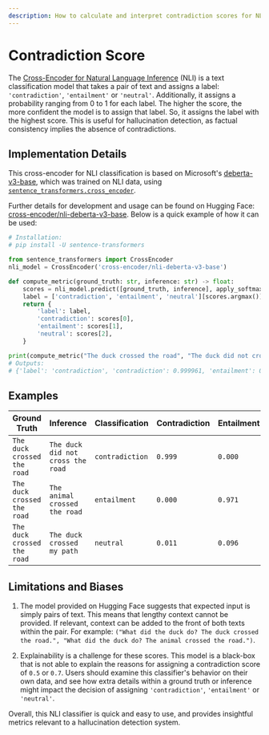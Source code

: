 ```yaml
---
description: How to calculate and interpret contradiction scores for NLP
---
```


# Contradiction Score

The [Cross-Encoder for Natural Language Inference](https://huggingface.co/cross-encoder/nli-deberta-v3-base) (NLI) is a
text classification model that takes a pair of text and assigns a label: `'contradiction'`, `'entailment'` or
`'neutral'`. Additionally, it assigns a probability ranging from 0 to 1 for each label. The higher the
score, the more confident the model is to assign that label. So, it assigns the label with the highest score. This is
useful for hallucination detection, as factual consistency implies the absence of contradictions.

## Implementation Details

This cross-encoder for NLI classification is based on Microsoft's
[deberta-v3-base](https://huggingface.co/microsoft/deberta-v3-base), which was trained on NLI data, using
[`sentence_transformers.cross_encoder`](https://www.sbert.net/docs/package_reference/cross_encoder.html).

Further details for development and usage can be found on Hugging Face:
[cross-encoder/nli-deberta-v3-base](https://huggingface.co/vectara/hallucination_evaluation_model).
Below is a quick example of how it can be used:

```py
# Installation:
# pip install -U sentence-transformers

from sentence_transformers import CrossEncoder
nli_model = CrossEncoder('cross-encoder/nli-deberta-v3-base')

def compute_metric(ground_truth: str, inference: str) -> float:
    scores = nli_model.predict([ground_truth, inference], apply_softmax=True)
    label = ['contradiction', 'entailment', 'neutral'][scores.argmax()]
    return {
        'label': label,
        'contradiction': scores[0],
        'entailment': scores[1],
        'neutral': scores[2],
    }

print(compute_metric("The duck crossed the road", "The duck did not cross the road"))
# Outputs:
# {'label': 'contradiction', 'contradiction': 0.999961, 'entailment': 0.000010, 'neutral': 0.000028}
```

## Examples

| Ground Truth | Inference | <nobr>Classification</nobr> | Contradiction | Entailment | Neutral |
| --- | --- | --- | --- | --- | --- |
| `The duck crossed the road` | `The duck did not cross the road` | `contradiction` | `0.999` | `0.000` | `0.000` |
| `The duck crossed the road` | `The animal crossed the road` | `entailment` | `0.000` | `0.971` | `0.029` |
| `The duck crossed the road` | `The duck crossed my path` | `neutral` | `0.011` | `0.096` | `0.893` |

## Limitations and Biases

1. The model provided on Hugging Face suggests that expected input is simply pairs of text. This means that lengthy
context cannot be provided. If relevant, context can be added to the front of both texts within the pair. For example:
`("What did the duck do? The duck crossed the road.", "What did the duck do? The animal crossed the road.")`.

2. Explainability is a challenge for these scores. This model is a black-box that is not able to explain the reasons
for assigning a contradiction score of `0.5` or `0.7`. Users should examine this classifier's behavior on their own
data, and see how extra details within a ground truth or inference might impact the decision of assigning
`'contradiction'`, `'entailment'` or `'neutral'`.

Overall, this NLI classifier is quick and easy to use, and provides insightful metrics relevant to a hallucination
detection system.
